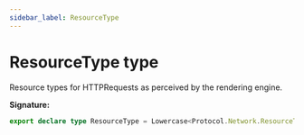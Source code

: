 ```yaml
---
sidebar_label: ResourceType
---
```


# ResourceType type

Resource types for HTTPRequests as perceived by the rendering engine.

**Signature:**

```typescript
export declare type ResourceType = Lowercase<Protocol.Network.ResourceType>;
```
